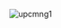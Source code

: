 
![upcmng1](https://user-images.githubusercontent.com/98634205/177037778-c268b4c6-ddcd-42ad-9ed6-2fab6eaa437a.jpg)
